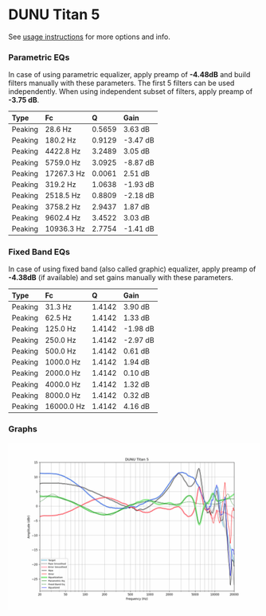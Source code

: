 # DUNU Titan 5
See [usage instructions](https://github.com/jaakkopasanen/AutoEq#usage) for more options and info.

### Parametric EQs
In case of using parametric equalizer, apply preamp of **-4.48dB** and build filters manually
with these parameters. The first 5 filters can be used independently.
When using independent subset of filters, apply preamp of **-3.75 dB**.

| Type    | Fc         |      Q | Gain     |
|:--------|:-----------|:-------|:---------|
| Peaking | 28.6 Hz    | 0.5659 | 3.63 dB  |
| Peaking | 180.2 Hz   | 0.9129 | -3.47 dB |
| Peaking | 4422.8 Hz  | 3.2489 | 3.05 dB  |
| Peaking | 5759.0 Hz  | 3.0925 | -8.87 dB |
| Peaking | 17267.3 Hz | 0.0061 | 2.51 dB  |
| Peaking | 319.2 Hz   | 1.0638 | -1.93 dB |
| Peaking | 2518.5 Hz  | 0.8809 | -2.18 dB |
| Peaking | 3758.2 Hz  | 2.9437 | 1.87 dB  |
| Peaking | 9602.4 Hz  | 3.4522 | 3.03 dB  |
| Peaking | 10936.3 Hz | 2.7754 | -1.41 dB |

### Fixed Band EQs
In case of using fixed band (also called graphic) equalizer, apply preamp of **-4.38dB**
(if available) and set gains manually with these parameters.

| Type    | Fc         |      Q | Gain     |
|:--------|:-----------|:-------|:---------|
| Peaking | 31.3 Hz    | 1.4142 | 3.90 dB  |
| Peaking | 62.5 Hz    | 1.4142 | 1.33 dB  |
| Peaking | 125.0 Hz   | 1.4142 | -1.98 dB |
| Peaking | 250.0 Hz   | 1.4142 | -2.97 dB |
| Peaking | 500.0 Hz   | 1.4142 | 0.61 dB  |
| Peaking | 1000.0 Hz  | 1.4142 | 1.94 dB  |
| Peaking | 2000.0 Hz  | 1.4142 | 0.10 dB  |
| Peaking | 4000.0 Hz  | 1.4142 | 1.32 dB  |
| Peaking | 8000.0 Hz  | 1.4142 | 0.32 dB  |
| Peaking | 16000.0 Hz | 1.4142 | 4.16 dB  |

### Graphs
![](./DUNU%20Titan%205.png)